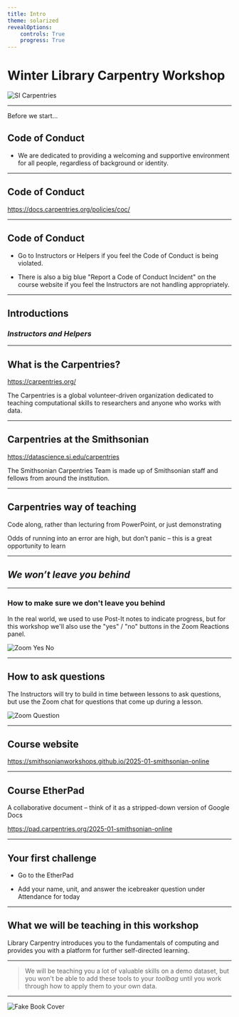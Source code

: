 ```yaml
---
title: Intro
theme: solarized
revealOptions:
    controls: True
    progress: True
---
```



# Winter Library Carpentry Workshop

![SI Carpentries](images/si_carpentries.png)

---

Before we start...

## Code of Conduct

* We are dedicated to providing a welcoming and supportive environment for all people, regardless of background or identity.

---

## Code of Conduct

https://docs.carpentries.org/policies/coc/

---

## Code of Conduct

* Go to Instructors or Helpers if you feel the Code of Conduct is being violated.

* There is also a big blue "Report a Code of Conduct Incident" on the course website if you feel the Instructors are not handling appropriately.

---

## Introductions

### *Instructors and Helpers*

---

## What is the Carpentries?

https://carpentries.org/

The Carpentries is a global volunteer-driven organization dedicated to teaching computational skills to researchers and anyone who works with data.

---

## Carpentries at the Smithsonian

https://datascience.si.edu/carpentries

The Smithsonian Carpentries Team is made up of Smithsonian staff and fellows from around the institution.

---

## Carpentries way of teaching

Code along, rather than lecturing from PowerPoint, or just demonstrating

Odds of running into an error are high, but don’t panic – this is a great opportunity to learn

---

## ***We won’t leave you behind***

---

### How to make sure we don't leave you behind

In the real world, we used to use Post-It notes to indicate progress, but for this workshop we'll also use the "yes" / "no" buttons in the Zoom Reactions panel.

![Zoom Yes No](images/zoom_screenshot.png)

---

## How to ask questions

The Instructors will try to build in time between lessons to ask questions, but use the Zoom chat for questions that come up during a lesson.

![Zoom Question](images/zoom_chat.png)

---

## Course website

https://smithsonianworkshops.github.io/2025-01-smithsonian-online

---

## Course EtherPad

A collaborative document – think of it as a stripped-down version of Google Docs

https://pad.carpentries.org/2025-01-smithsonian-online

---

## Your first challenge

* Go to the EtherPad

* Add your name, unit, and answer the icebreaker question under Attendance for today

---

## What we will be teaching in this workshop

Library Carpentry introduces you to the fundamentals of computing and provides you with a platform for further self-directed learning.

---

> We will be teaching you a lot of valuable skills on a demo dataset, but you won't be able to add these tools to your *toolbag* until you work through how to apply them to your own data.

---

![Fake Book Cover](images/changing_stuff.jpg)
